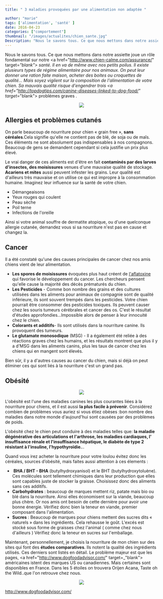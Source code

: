 ```yaml
---
title: " 3 maladies provoquées par une alimentation non adaptée "

author: "marie"
tags: ['alimentation', 'santé' ]
date: 2016-04-23
categories: ["comportement"]
thumbnail: "/images/actualites/chien_sante.jpg"
Description: "Nous le savons tous. Ce que nous mettons dans notre assiette joue un rôle fondamental sur notre santé. Il en va de même avec nos petits poilus.  "
---
```


Nous le savons tous. Ce que nous mettons dans notre assiette joue un rôle fondamental sur notre <a href="http://www.chien-calme.com/assurance/" target=_"blank"> santé</a>. Il en va de même avec nos petits poilus.
Il existe plusieurs types de régime alimentaire pour nos animaux. On peut leur donner une ration faite maison, acheter des boites ou croquettes de qualité... Mais soyez vigilent sur la composition de l'alimentation de votre chien. Sa mauvais qualité risque d'engendrer trois <a href="http://topdogtips.com/canine-diseases-linked-to-dog-food/" target=_"blank"> problémes graves </a>.


<p align="center"><img src="/images/actualites/peau-chien.jpg"class="img-responsive"></p>







## Allergies et problèmes cutanés ##

On parle beaucoup de nourriture pour chien « grain free », <b>sans céréales</b>.Cela signifie qu'elle ne contient pas de blé, de soja ou de maîs. Ces éléments ne sont absolument pas indispensables à nos compagnons. Beaucoup de gens se demandent cependant si cela justifie un prix plus élevé.

Le vrai danger de ces aliments est d'être en fait <b>contaminés par des larves d'insectes, des moisissures</b> venues d'une mauvaise qualité de stockage. <b>Acariens et mites</b> aussi peuvent infester les grains. Leur qualité est d'ailleurs très mauvaise et on utilise ce qui est impropre à la consommation humaine. Imaginez leur influence sur la santé de votre chien.

<ul> <li>Démangeaisons </li>
<li>Yeux rouges qui coulent</li>
<li>Peau sèche</li>
<li>Poil terne </li>
<li>Infections de l'oreille  </li></ul>

Ainsi si votre animal souffre de dermatite atopique, ou d'une quelconque allergie cutanée, demandez vous si sa nourriture n'est pas en cause et changez la.




## Cancer ##
Il a été constaté qu'une des causes principales de cancer chez nos amis chiens vient de leur alimentation.
<ul><li><b>Les spores de moisissures</b> évoquées plus haut créent de <a href="http://www.cancer-environnement.fr/421-Aflatoxines.ce.aspx" target=_"blank"> l'aflatoxine </a>qui favorise le développement du cancer. Les chercheurs pensent qu'elle cause la majorité des décès prématurés du chien. </li>
<li><b>Les Pesticides</b> - Comme bon nombre des grains et des cultures utilisées dans les aliments pour animaux de compagnie sont de qualité inférieure, ils sont souvent trempés dans les pesticides. Votre chien pourrait être consommer des pesticides toxiques. Ils peuvent causer chez les souris tumeurs cérébrales et cancer des os. C'est le résultat d'études approfondies...Impossible alors de penser à leur innocuité chez le chien.   </li>
<li><b>Colorants et additifs</b>- Ils sont utilisés dans la nourriture canine. Ils provoquent des tumeurs. </li>
<li><b>Le glutamate monosodique</b> (MSG) - Il a également été reliée à des réactions graves chez les humains, et les résultats montrent que plus il y a d'MSG dans les aliments canins, plus les taux de cancer chez les chiens qui en mangent sont élevés.</li></ul>

Bien sûr, il y a d'autres causes au cancer du chien, mais si déjà on peut éliminer ces qui sont liés à la nourriture c'est un grand pas.

## Obésité ##

<p align="center"><img src="/images/actualites/chien-obese.JPG"class="img-responsive"></p>


L'obésité est l'une des maladies canines les plus courantes liées à la nourriture pour chiens, et il est aussi <b>la plus facile à prévenir</b>. Considérez combien de problèmes vous auriez si vous étiez obèses :bon nombre des maladies dans notre monde d'aujourd'hui sont causées par des problèmes de poids.

L'obésité chez le chien peut conduire à des maladies telles que: <b>la maladie dégénérative des articulations et l'arthrose, les maladies cardiaques, l' insuffisance rénale et l'insuffisance hépatique, le diabète de type 2 résistant à l'insuline, l'hypothyroïdie.</b>..

Quand vous irez acheter la nourriture pour votre loulou évitez donc les céréales, sources d’obésité, mais faites aussi attention à ces élements :

<ul><li> <b>BHA / BHT - BHA</b> (butylhydroxyanisol) et le BHT (butylhydroxytoluène). Ces molécules sont tellement chimiques dans leur production que elles sont capables juste de stocker la graisse. Choisissez donc des aliments sans ces additifs.</li>
<li><b>Carbohydrates</b> : beaucoup de marques mettent riz, patate mais bio ou blé dans la nourriture. Ainsi elles économisent sur la viande, beaucoup plus chère. Or nos amis ont besoin de cette dernière pour avoir une bonne énergie. Vérifiez donc bien la teneur en viande, premier composant dans l'alimentation.</li>
<li><b>Sucres</b> : Beaucoup de marques pour chiens mettent des sucres dits «  naturels » dans les ingrédients. Cela rehausse le goût. L'excés est stocké sous forme de graisses chez l'animal ( comme chez nous d'ailleurs ) Vérifiez donc la teneur en sucres sur l'emballage. </li></ul>


Maintenant, personnellement, je choisis la nourriture de mon chien sur des sites qui font des <b>études comparatives</b>. Ils notent la qualité des ingrédients utilisés. Ces derniers sont listés en détail. Le problème majeur est que les pages, <a href="http://www.dogfoodadvisor.com/" target=_"blank"> américaines</a> istent des marques US ou canadiennes. Mais certaines sont disponibles en France. Dans les 5 étoiles on trouvera Orijen Acana, Taste oh the Wild..que l'on retrouve chez nous.


<p align="center"><img src="/images/actualites/orijen.jpg"class="img-responsive">

http://www.dogfoodadvisor.com/
